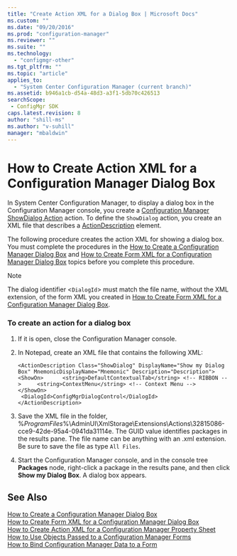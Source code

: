 ```yaml
---
title: "Create Action XML for a Dialog Box | Microsoft Docs"
ms.custom: ""
ms.date: "09/20/2016"
ms.prod: "configuration-manager"
ms.reviewer: ""
ms.suite: ""
ms.technology:
  - "configmgr-other"
ms.tgt_pltfrm: ""
ms.topic: "article"
applies_to:
  - "System Center Configuration Manager (current branch)"
ms.assetid: b946a1cb-d54a-48d3-a3f1-5db70c426513searchScope: - ConfigMgr SDK
caps.latest.revision: 8
author: "shill-ms"
ms.author: "v-suhill"
manager: "mbaldwin"
---
```

# How to Create Action XML for a Configuration Manager Dialog Box
In System Center Configuration Manager, to display a dialog box in the Configuration Manager console, you create a [Configuration Manager ShowDialog Action](../../../../develop/core/servers/console/showdialog-action.md) action. To define the `ShowDialog` action, you create an XML file that describes a [ActionDescription](https://msdn.microsoft.com/library/microsoft.configurationmanagement.adminconsole.schema.actiondescription.aspx) element.  

 The following procedure creates the action XML for showing a dialog box. You must complete the procedures in the [How to Create a Configuration Manager Dialog Box](../../../../develop/core/servers/console/how-to-create-a-configuration-manager-dialog-box.md) and [How to Create Form XML for a Configuration Manager Dialog Box](../../../../develop/core/servers/console/how-to-create-form-xml-for-a-configuration-manager-dialog-box.md) topics before you complete this procedure.  

> [!NOTE]
>  The dialog identifier <`DialogId`> must match the file name, without the XML extension, of the form XML you created in [How to Create Form XML for a Configuration Manager Dialog Box](../../../../develop/core/servers/console/how-to-create-form-xml-for-a-configuration-manager-dialog-box.md).  

### To create an action for a dialog box  

1.  If it is open, close the Configuration Manager console.  

2.  In Notepad, create an XML file that contains the following XML:  

    ```  
    <ActionDescription Class="ShowDialog" DisplayName="Show my Dialog Box" MnemonicDisplayName="Mnemonic" Description="Description"> <ShowOn>      <string>DefaultContextualTab</string> <!-- RIBBON -->     <string>ContextMenu</string> <!-- Context Menu -->   </ShowOn>        
     <DialogId>ConfigMgrDialogControl</DialogId>  
    </ActionDescription>  
    ```  

3.  Save the XML file in the folder, %*ProgramFiles*%\AdminUI\XmlStorage\Extensions\Actions\32815086-cce9-42de-95a4-0941da31114e. The GUID value identifies packages in the results pane. The file name can be anything with an .xml extension. Be sure to save the file as type `All Files`.  

4.  Start the Configuration Manager console, and in the console tree **Packages** node, right-click a package in the results pane, and then click **Show my Dialog Box**. A dialog box appears.  

## See Also  
 [How to Create a Configuration Manager Dialog Box](../../../../develop/core/servers/console/how-to-create-a-configuration-manager-dialog-box.md)   
 [How to Create Form XML for a Configuration Manager Dialog Box](../../../../develop/core/servers/console/how-to-create-form-xml-for-a-configuration-manager-dialog-box.md)   
 [How to Create Action XML for a Configuration Manager Property Sheet](../../../../develop/core/servers/console/how-to-create-action-xml-for-a-configuration-manager-property-sheet.md)   
 [How to Use Objects Passed to a Configuration Manager Forms](../../../../develop/core/servers/console/how-to-use-objects-passed-to-a-configuration-manager-form.md)   
 [How to Bind Configuration Manager Data to a Form](../../../../develop/core/servers/console/how-to-bind-configuration-manager-data-to-a-form.md)
